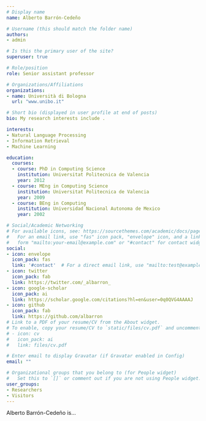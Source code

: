```yaml
---
# Display name
name: Alberto Barrón-Cedeño

# Username (this should match the folder name)
authors:
- admin

# Is this the primary user of the site?
superuser: true

# Role/position
role: Senior assistant professor

# Organizations/Affiliations
organizations:
- name: Università di Bologna
  url: "www.unibo.it"

# Short bio (displayed in user profile at end of posts)
bio: My research interests include .

interests:
- Natural Language Processing
- Information Retrieval
- Machine Learning

education:
  courses:
  - course: PhD in Computing Science
    institution: Universitat Politecnica de Valencia 
    year: 2012
  - course: MEng in Computing Science 
    institution: Universitat Politecnica de Valencia 
    year: 2009
  - course: BEng in Computing 
    institution: Universidad Nacional Autonoma de Mexico
    year: 2002

# Social/Academic Networking
# For available icons, see: https://sourcethemes.com/academic/docs/page-builder/#icons
#   For an email link, use "fas" icon pack, "envelope" icon, and a link in the
#   form "mailto:your-email@example.com" or "#contact" for contact widget.
social:
- icon: envelope
  icon_pack: fas
  link: '#contact'  # For a direct email link, use "mailto:test@example.org".
- icon: twitter
  icon_pack: fab
  link: https://twitter.com/_albarron_
- icon: google-scholar
  icon_pack: ai
  link: https://scholar.google.com/citations?hl=en&user=0q0QVG4AAAAJ
- icon: github
  icon_pack: fab
  link: https://github.com/albarron
# Link to a PDF of your resume/CV from the About widget.
# To enable, copy your resume/CV to `static/files/cv.pdf` and uncomment the lines below.
# - icon: cv
#   icon_pack: ai
#   link: files/cv.pdf

# Enter email to display Gravatar (if Gravatar enabled in Config)
email: ""

# Organizational groups that you belong to (for People widget)
#   Set this to `[]` or comment out if you are not using People widget.
user_groups:
- Researchers
- Visitors
---
```


Alberto Barrón-Cedeño is...
